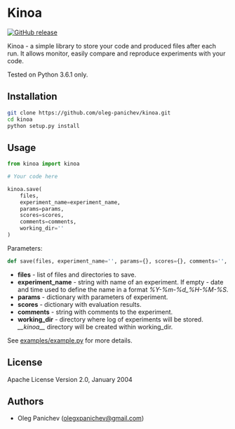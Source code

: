 # Kinoa
[![GitHub release](https://img.shields.io/github/release/qubyte/rubidium.svg?style=for-the-badge)](https://github.com/oleg-panichev/kinoa)

Kinoa - a simple library to store your code and produced files after each run. It allows monitor, easily compare  and reproduce experiments with your code.

Tested on Python 3.6.1 only. 

## Installation
```sh
git clone https://github.com/oleg-panichev/kinoa.git
cd kinoa
python setup.py install
```

## Usage
```python
from kinoa import kinoa

# Your code here

kinoa.save(
    files,
    experiment_name=experiment_name,
    params=params,
    scores=scores,
    comments=comments,
    working_dir=''
)
```

Parameters:
```python
def save(files, experiment_name='', params={}, scores={}, comments='', working_dir='')
```

- **files** - list of files and directories to save.
- **experiment_name** - string with name of an experiment. If empty - date and time used to define the name in a format *%Y-%m-%d_%H-%M-%S*.
- **params** - dictionary with parameters of experiment.
- **scores** - dictionary with evaluation results.
- **comments** - string with comments to the experiment.
- **working_dir** - directory where log of experiments will be stored. *\_\_kinoa\_\_* directory will be created within working_dir.

See [examples/example.py](https://github.com/oleg-panichev/Kinoa/blob/master/examples/example.py) for more details.

## License
Apache License Version 2.0, January 2004

## Authors
- Oleg Panichev ([olegxpanichev@gmail.com](mailto:olegxpanichev@gmail.com))
